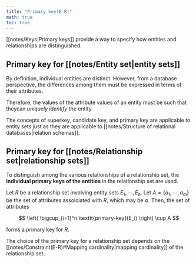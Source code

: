 ```yaml
---
title: "Primary key(E-R)"
math: true
toc: true
---
```


[[notes/Keys|Primary keys]] provide a way to specify how entities and relationships are distinguished.

## Primary key for [[notes/Entity set|entity sets]]

By definition, individual entities are distinct. However, from a database perspective, the differences among them must be expressed in terms of their attributes.

Therefore, the values of the attribute values of an entity must be such that theycan _uniquely identify_ the entity.

The concepts of superkey, candidate key, and primary key are applicable to entity sets just as they are applicable to [[notes/Structure of relational databases|relation schemas]].

## Primary key for [[notes/Relationship set|relationship sets]]

To distinguish among the various relationships of a relationship set, the **individual primary keys of the entities** in the relationship set are used.

Let $R$ be a relationship set involving entity sets $E_1, \cdots, E_n$. Let $A = \{ a_1, \cdots, a_m \}$ be the set of attributes assoiciated with $R$, which may be $\emptyset$. Then, the set of attributes

$$
\left( \bigcup_{i=1}^n \texttt{primary-key}(E_i) \right) \cup A
$$

forms a primary key for $R$.

The choice of the primary key for a relationship set depends on the [[notes/Constraint(E-R)#Mapping cardinality|mapping cardinality]] of the relationship set.